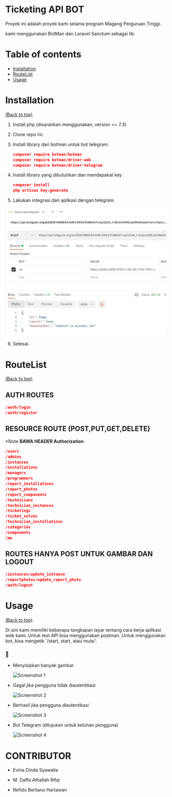 # Ticketing API BOT

Proyek ini adalah proyek kami selama program Magang Perguruan Tinggi.

kami menggunakan BotMan dan Laravel Sanctum sebagai lib.

# Table of contents

- [Installation](#installation)
- [RouteList](#routelist)
- [Usage](#usage)

# Installation

[(Back to top)](#table-of-contents)

1. Install php (disarankan menggunakan, version >= 7.3).
2. Clone repo ini.
3. Install library dari botman untuk bot telegram.

    ```json
    composer require botman/botman
    composer require botman/driver-web
    composer require botman/driver-telegram
    ```

4. Install library yang dibutuhkan dan mendapakat key

    ```json
    composer install
    php artisan key:generate
    ```

5. Lakukan integrasi dari aplikasi dengan telegram.
  
  <img src="/image_read/setwebhook.jpeg" title="Screenshot 5"/>

6. Selesai.

# RouteList
[(Back to top)](#table-of-contents)

## AUTH ROUTES

```json
/auth/login
/auth/register
```

## RESOURCE ROUTE (POST,PUT,GET,DELETE)

*Note **BAWA HEADER Authorization**

```json
/users
/admins
/instances
/installations
/managers
/programmers
/report_installations
/report_photos
/report_components
/technicians
/technician_instances
/ticketings
/ticket_solves
/technician_installations
/categories
/components
/me
```

## ROUTES HANYA POST UNTUK GAMBAR DAN LOGOUT

```json
/instances/update_instance
/reportphotos/update_report_photo
/auth/logout
```

# Usage

[(Back to top)](#table-of-contents)

Di sini kami memiliki beberapa tangkapan layar tentang cara kerja aplikasi web kami.
Untuk test API bisa menggunakan postman.
Untuk menggunakan bot, bisa mengetik '/start, start, atau mulai'.

### 📸

- Menyisipkan banyak gambar

  <img src="/image_read/insertmultiple.png" title="Screenshot 1"/>

- Gagal jika pengguna tidak diautentikasi

  <img src="/image_read/failedunauthenticated.png" title="Screenshot 2"/>

- Berhasil jika pengguna diautentikasi

  <img src="/image_read/reportphotosuccess.png" title="Screenshot 3"/>

- Bot Telegram (ditujukan untuk keluhan pengguna)

  <img src="/image_read/chatbot.png" title="Screenshot 4"/>

# CONTRIBUTOR

- Evina Dinda Syawalia

- M. Daffa Athallah Rifqi

- Refido Berliano Hartawan
